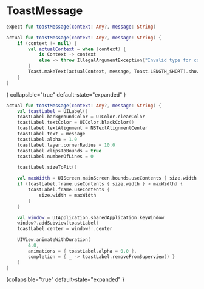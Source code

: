 # ToastMessage

<tabs>
<tab title="Shared">

````Kotlin
expect fun toastMessage(context: Any?, message: String)
````
</tab>
</tabs>
<tabs>
<tab title="Android">

````Kotlin
actual fun toastMessage(context: Any?, message: String) {
    if (context != null) {
        val actualContext = when (context) {
            is Context -> context
            else -> throw IllegalArgumentException("Invalid type for context")
        }
        Toast.makeText(actualContext, message, Toast.LENGTH_SHORT).show()
    }
}
````
{ collapsible="true" default-state="expanded" }
</tab>
<tab title="IOS">

````Kotlin
actual fun toastMessage(context: Any?, message: String) {
    val toastLabel = UILabel()
    toastLabel.backgroundColor = UIColor.clearColor
    toastLabel.textColor = UIColor.blackColor()
    toastLabel.textAlignment = NSTextAlignmentCenter
    toastLabel.text = message
    toastLabel.alpha = 1.0
    toastLabel.layer.cornerRadius = 10.0
    toastLabel.clipsToBounds = true
    toastLabel.numberOfLines = 0

    toastLabel.sizeToFit()

    val maxWidth = UIScreen.mainScreen.bounds.useContents { size.width } * 0.8
    if (toastLabel.frame.useContents { size.width } > maxWidth) {
        toastLabel.frame.useContents {
            size.width = maxWidth
        }
    }

    val window = UIApplication.sharedApplication.keyWindow
    window?.addSubview(toastLabel)
    toastLabel.center = window!!.center

    UIView.animateWithDuration(
        4.0,
        animations = { toastLabel.alpha = 0.0 },
        completion = { _ -> toastLabel.removeFromSuperview() }
    )
}
````
{collapsible="true" default-state="expanded" }
</tab>
</tabs>